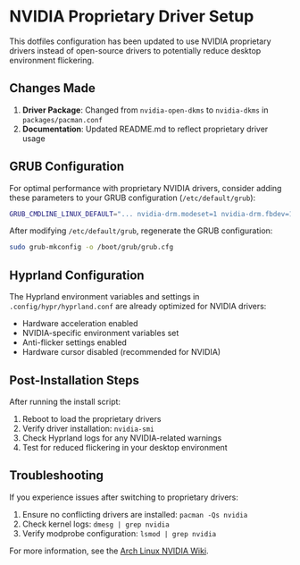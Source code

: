 # NVIDIA Proprietary Driver Setup

This dotfiles configuration has been updated to use NVIDIA proprietary drivers instead of open-source drivers to potentially reduce desktop environment flickering.

## Changes Made

1. **Driver Package**: Changed from `nvidia-open-dkms` to `nvidia-dkms` in `packages/pacman.conf`
2. **Documentation**: Updated README.md to reflect proprietary driver usage

## GRUB Configuration

For optimal performance with proprietary NVIDIA drivers, consider adding these parameters to your GRUB configuration (`/etc/default/grub`):

```bash
GRUB_CMDLINE_LINUX_DEFAULT="... nvidia-drm.modeset=1 nvidia-drm.fbdev=1"
```

After modifying `/etc/default/grub`, regenerate the GRUB configuration:

```bash
sudo grub-mkconfig -o /boot/grub/grub.cfg
```

## Hyprland Configuration

The Hyprland environment variables and settings in `.config/hypr/hyprland.conf` are already optimized for NVIDIA drivers:

- Hardware acceleration enabled
- NVIDIA-specific environment variables set
- Anti-flicker settings enabled
- Hardware cursor disabled (recommended for NVIDIA)

## Post-Installation Steps

After running the install script:

1. Reboot to load the proprietary drivers
2. Verify driver installation: `nvidia-smi`
3. Check Hyprland logs for any NVIDIA-related warnings
4. Test for reduced flickering in your desktop environment

## Troubleshooting

If you experience issues after switching to proprietary drivers:

1. Ensure no conflicting drivers are installed: `pacman -Qs nvidia`
2. Check kernel logs: `dmesg | grep nvidia`
3. Verify modprobe configuration: `lsmod | grep nvidia`

For more information, see the [Arch Linux NVIDIA Wiki](https://wiki.archlinux.org/title/NVIDIA).